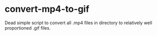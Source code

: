 # convert-mp4-to-gif
Dead simple script to convert all .mp4 files in directory to relatively well proportioned .gif files. 
